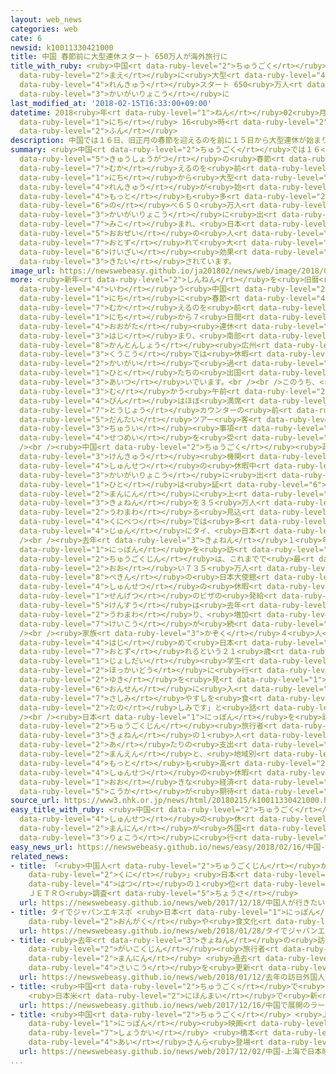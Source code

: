 ```yaml
---
layout: web_news
categories: web
cate: 6
newsid: k10011330421000
title: 中国 春節前に大型連休スタート 650万人が海外旅行に
title_with_ruby: <ruby>中国<rt data-ruby-level="2">ちゅうごく</rt></ruby> <ruby>春節<rt data-ruby-level="4">しゅんせつ</rt></ruby><ruby>前<rt
  data-ruby-level="2">まえ</rt></ruby>に<ruby>大型<rt data-ruby-level="4">おおがた</rt></ruby><ruby>連休<rt
  data-ruby-level="4">れんきゅう</rt></ruby>スタート 650<ruby>万人<rt data-ruby-level="2">まんにん</rt></ruby>が<ruby>海外旅行<rt
  data-ruby-level="3">かいがいりょこう</rt></ruby>に
last_modified_at: '2018-02-15T16:33:00+09:00'
datetime: 2018<ruby>年<rt data-ruby-level="1">ねん</rt></ruby>02<ruby>月<rt data-ruby-level="1">がつ</rt></ruby>15<ruby>日<rt
  data-ruby-level="1">にち</rt></ruby> 16<ruby>時<rt data-ruby-level="2">じ</rt></ruby>33<ruby>分<rt
  data-ruby-level="2">ふん</rt></ruby>
description: 中国では１６日、旧正月の春節を迎えるのを前に１５日から大型連休が始まり、これまでで最も多い延べ６５０万人が海外旅行に出かけると見込まれ、日本にも大勢の人が訪れて大きな経済効果が期待されています。
summary: <ruby>中国<rt data-ruby-level="2">ちゅうごく</rt></ruby>では１６<ruby>日<rt data-ruby-level="1">にち</rt></ruby>、<ruby>旧正月<rt
  data-ruby-level="5">きゅうしょうがつ</rt></ruby>の<ruby>春節<rt data-ruby-level="4">しゅんせつ</rt></ruby>を<ruby>迎<rt
  data-ruby-level="7">むか</rt></ruby>えるのを<ruby>前<rt data-ruby-level="2">まえ</rt></ruby>に１５<ruby>日<rt
  data-ruby-level="1">にち</rt></ruby>から<ruby>大型<rt data-ruby-level="4">おおがた</rt></ruby><ruby>連休<rt
  data-ruby-level="4">れんきゅう</rt></ruby>が<ruby>始<rt data-ruby-level="3">はじ</rt></ruby>まり、これまでで<ruby>最<rt
  data-ruby-level="4">もっと</rt></ruby>も<ruby>多<rt data-ruby-level="2">おお</rt></ruby>い<ruby>延<rt
  data-ruby-level="6">の</rt></ruby>べ６５０<ruby>万人<rt data-ruby-level="2">まんにん</rt></ruby>が<ruby>海外旅行<rt
  data-ruby-level="3">かいがいりょこう</rt></ruby>に<ruby>出<rt data-ruby-level="1">で</rt></ruby>かけると<ruby>見込<rt
  data-ruby-level="7">みこ</rt></ruby>まれ、<ruby>日本<rt data-ruby-level="1">にっぽん</rt></ruby>にも<ruby>大勢<rt
  data-ruby-level="5">おおぜい</rt></ruby>の<ruby>人<rt data-ruby-level="1">ひと</rt></ruby>が<ruby>訪<rt
  data-ruby-level="7">おとず</rt></ruby>れて<ruby>大<rt data-ruby-level="1">おお</rt></ruby>きな<ruby>経済<rt
  data-ruby-level="6">けいざい</rt></ruby><ruby>効果<rt data-ruby-level="5">こうか</rt></ruby>が<ruby>期待<rt
  data-ruby-level="3">きたい</rt></ruby>されています。
image_url: https://newswebeasy.github.io/ja201802/news/web/image/2018/02/15/K10011330421_1802151637_1802151638_01_02.jpg
more: <ruby>新年<rt data-ruby-level="2">しんねん</rt></ruby>を<ruby>旧暦<rt data-ruby-level="7">きゅうれき</rt></ruby>で<ruby>祝<rt
  data-ruby-level="4">いわ</rt></ruby>う<ruby>中国<rt data-ruby-level="2">ちゅうごく</rt></ruby>では、１６<ruby>日<rt
  data-ruby-level="1">にち</rt></ruby>に<ruby>春節<rt data-ruby-level="4">しゅんせつ</rt></ruby>を<ruby>迎<rt
  data-ruby-level="7">むか</rt></ruby>えるのを<ruby>前<rt data-ruby-level="2">まえ</rt></ruby>に、１５<ruby>日<rt
  data-ruby-level="1">にち</rt></ruby>から７<ruby>日間<rt data-ruby-level="2">にちかん</rt></ruby>の<ruby>大型<rt
  data-ruby-level="4">おおがた</rt></ruby><ruby>連休<rt data-ruby-level="4">れんきゅう</rt></ruby>が<ruby>始<rt
  data-ruby-level="3">はじ</rt></ruby>まり、<ruby>南部<rt data-ruby-level="3">なんぶ</rt></ruby>の<ruby>広東省<rt
  data-ruby-level="8">かんとんしょう</rt></ruby><ruby>広州<rt data-ruby-level="3">こうしゅう</rt></ruby>の<ruby>空港<rt
  data-ruby-level="3">くうこう</rt></ruby>では<ruby>休暇<rt data-ruby-level="7">きゅうか</rt></ruby>を<ruby>海外<rt
  data-ruby-level="2">かいがい</rt></ruby>で<ruby>過<rt data-ruby-level="5">す</rt></ruby>ごす<ruby>人<rt
  data-ruby-level="1">ひと</rt></ruby>たちの<ruby>出国<rt data-ruby-level="2">しゅっこく</rt></ruby>が<ruby>相次<rt
  data-ruby-level="3">あいつ</rt></ruby>いでいます。<br /><br />このうち、<ruby>日本<rt data-ruby-level="1">にっぽん</rt></ruby>に<ruby>向<rt
  data-ruby-level="3">む</rt></ruby>かう<ruby>午前<rt data-ruby-level="2">ごぜん</rt></ruby>の<ruby>便<rt
  data-ruby-level="4">びん</rt></ruby>はほぼ<ruby>満席<rt data-ruby-level="4">まんせき</rt></ruby>で、<ruby>搭乗<rt
  data-ruby-level="7">とうじょう</rt></ruby>カウンターの<ruby>前<rt data-ruby-level="2">まえ</rt></ruby>では、<ruby>団体<rt
  data-ruby-level="5">だんたい</rt></ruby>ツアー<ruby>客<rt data-ruby-level="3">きゃく</rt></ruby>がガイドから<ruby>注意<rt
  data-ruby-level="3">ちゅうい</rt></ruby><ruby>事項<rt data-ruby-level="7">じこう</rt></ruby>について<ruby>説明<rt
  data-ruby-level="4">せつめい</rt></ruby>を<ruby>受<rt data-ruby-level="3">う</rt></ruby>けていました。<br
  /><br /><ruby>中国<rt data-ruby-level="2">ちゅうごく</rt></ruby><ruby>政府<rt data-ruby-level="5">せいふ</rt></ruby>の<ruby>研究<rt
  data-ruby-level="3">けんきゅう</rt></ruby><ruby>機関<rt data-ruby-level="4">きかん</rt></ruby>などによりますと、<ruby>春節<rt
  data-ruby-level="4">しゅんせつ</rt></ruby>の<ruby>休暇中<rt data-ruby-level="7">きゅうかちゅう</rt></ruby>に<ruby>海外旅行<rt
  data-ruby-level="3">かいがいりょこう</rt></ruby>に<ruby>出<rt data-ruby-level="1">で</rt></ruby>かける<ruby>人<rt
  data-ruby-level="1">ひと</rt></ruby>は<ruby>延<rt data-ruby-level="6">の</rt></ruby>べ６５０<ruby>万人<rt
  data-ruby-level="2">まんにん</rt></ruby>に<ruby>上<rt data-ruby-level="1">のぼ</rt></ruby>り、<ruby>去年<rt
  data-ruby-level="3">きょねん</rt></ruby>を３５<ruby>万人<rt data-ruby-level="2">まんにん</rt></ruby><ruby>上回<rt
  data-ruby-level="2">うわまわ</rt></ruby>る<ruby>見込<rt data-ruby-level="7">みこ</rt></ruby>みで、<ruby>国別<rt
  data-ruby-level="4">くにべつ</rt></ruby>では<ruby>多<rt data-ruby-level="2">おお</rt></ruby>い<ruby>順<rt
  data-ruby-level="4">じゅん</rt></ruby>にタイ、<ruby>日本<rt data-ruby-level="1">にっぽん</rt></ruby>、シンガポールなどとなっています。<br
  /><br /><ruby>去年<rt data-ruby-level="3">きょねん</rt></ruby>１<ruby>年間<rt data-ruby-level="2">ねんかん</rt></ruby>に<ruby>日本<rt
  data-ruby-level="1">にっぽん</rt></ruby>を<ruby>訪<rt data-ruby-level="7">おとず</rt></ruby>れた<ruby>中国人<rt
  data-ruby-level="2">ちゅうごくじん</rt></ruby>は、これまでで<ruby>最<rt data-ruby-level="4">もっと</rt></ruby>も<ruby>多<rt
  data-ruby-level="2">おお</rt></ruby>い７３５<ruby>万人<rt data-ruby-level="2">まんにん</rt></ruby>で、<ruby>北京<rt
  data-ruby-level="8">ぺきん</rt></ruby>の<ruby>日本大使館<rt data-ruby-level="3">にほんたいしかん</rt></ruby>によりますと、<ruby>春節<rt
  data-ruby-level="4">しゅんせつ</rt></ruby>の<ruby>休暇<rt data-ruby-level="7">きゅうか</rt></ruby>にあわせた<ruby>先月<rt
  data-ruby-level="1">せんげつ</rt></ruby>のビザの<ruby>発給<rt data-ruby-level="4">はっきゅう</rt></ruby><ruby>件数<rt
  data-ruby-level="5">けんすう</rt></ruby>は<ruby>去年<rt data-ruby-level="3">きょねん</rt></ruby>を<ruby>上回<rt
  data-ruby-level="2">うわまわ</rt></ruby>り、<ruby>増加<rt data-ruby-level="5">ぞうか</rt></ruby><ruby>傾向<rt
  data-ruby-level="7">けいこう</rt></ruby>が<ruby>続<rt data-ruby-level="4">つづ</rt></ruby>いています。<br
  /><br /><ruby>家族<rt data-ruby-level="3">かぞく</rt></ruby>４<ruby>人<rt data-ruby-level="1">にん</rt></ruby>で、<ruby>初<rt
  data-ruby-level="4">はじ</rt></ruby>めて<ruby>日本<rt data-ruby-level="1">にっぽん</rt></ruby>を<ruby>訪<rt
  data-ruby-level="7">おとず</rt></ruby>れるという２１<ruby>歳<rt data-ruby-level="7">さい</rt></ruby>の<ruby>女子大<rt
  data-ruby-level="1">じょしだい</rt></ruby><ruby>学生<rt data-ruby-level="1">がくせい</rt></ruby>は「<ruby>北海道<rt
  data-ruby-level="2">ほっかいどう</rt></ruby>に<ruby>行<rt data-ruby-level="2">い</rt></ruby>きます。<ruby>雪<rt
  data-ruby-level="2">ゆき</rt></ruby>を<ruby>見<rt data-ruby-level="1">み</rt></ruby>たり<ruby>温泉<rt
  data-ruby-level="6">おんせん</rt></ruby>に<ruby>入<rt data-ruby-level="1">はい</rt></ruby>ったり、<ruby>刺身<rt
  data-ruby-level="7">さしみ</rt></ruby>やすしを<ruby>食<rt data-ruby-level="2">た</rt></ruby>べるのが<ruby>楽<rt
  data-ruby-level="2">たの</rt></ruby>しみです」と<ruby>話<rt data-ruby-level="2">はな</rt></ruby>していました。<br
  /><br /><ruby>日本<rt data-ruby-level="1">にっぽん</rt></ruby>を<ruby>訪<rt data-ruby-level="7">おとず</rt></ruby>れる<ruby>中国人<rt
  data-ruby-level="2">ちゅうごくじん</rt></ruby><ruby>旅行者<rt data-ruby-level="3">りょこうしゃ</rt></ruby>の<ruby>去年<rt
  data-ruby-level="3">きょねん</rt></ruby>の１<ruby>人<rt data-ruby-level="1">にん</rt></ruby><ruby>当<rt
  data-ruby-level="2">あ</rt></ruby>たりの<ruby>支出<rt data-ruby-level="5">ししゅつ</rt></ruby>は２３<ruby>万円<rt
  data-ruby-level="2">まんえん</rt></ruby>と、<ruby>地域別<rt data-ruby-level="6">ちいきべつ</rt></ruby>では<ruby>最<rt
  data-ruby-level="4">もっと</rt></ruby>も<ruby>高<rt data-ruby-level="2">たか</rt></ruby>く、ことしの<ruby>春節<rt
  data-ruby-level="4">しゅんせつ</rt></ruby>の<ruby>休暇<rt data-ruby-level="7">きゅうか</rt></ruby>も<ruby>大<rt
  data-ruby-level="1">おお</rt></ruby>きな<ruby>経済<rt data-ruby-level="6">けいざい</rt></ruby><ruby>効果<rt
  data-ruby-level="5">こうか</rt></ruby>が<ruby>期待<rt data-ruby-level="3">きたい</rt></ruby>されています。
source_url: https://www3.nhk.or.jp/news/html/20180215/k10011330421000.html
easy_title_with_ruby: <ruby>中国<rt data-ruby-level="2">ちゅうごく</rt></ruby> <ruby>春節<rt
  data-ruby-level="4">しゅんせつ</rt></ruby>の<ruby>休<rt data-ruby-level="1">やす</rt></ruby>みに６５０<ruby>万人<rt
  data-ruby-level="2">まんにん</rt></ruby>が<ruby>外国<rt data-ruby-level="2">がいこく</rt></ruby><ruby>旅行<rt
  data-ruby-level="3">りょこう</rt></ruby>に<ruby>行<rt data-ruby-level="2">い</rt></ruby>く
easy_news_url: https://newswebeasy.github.io/news/easy/2018/02/16/中国-春節の休みに650万人が外国旅行に行く
related_news:
- title: 「<ruby>中国人<rt data-ruby-level="2">ちゅうごくじん</rt></ruby>が<ruby>行<rt data-ruby-level="2">い</rt></ruby>きたい<ruby>国<rt
    data-ruby-level="2">くに</rt></ruby>」<ruby>日本<rt data-ruby-level="1">にっぽん</rt></ruby>が<ruby>初<rt
    data-ruby-level="4">はつ</rt></ruby>の１<ruby>位<rt data-ruby-level="4">い</rt></ruby>に
    ＪＥＴＲＯ<ruby>調査<rt data-ruby-level="5">ちょうさ</rt></ruby>
  url: https://newswebeasy.github.io/news/web/2017/12/18/中国人が行きたい国日本が初の1位に-JETRO調査
- title: タイでジャパンエキスポ <ruby>日本<rt data-ruby-level="1">にっぽん</rt></ruby>の<ruby>音楽<rt
    data-ruby-level="2">おんがく</rt></ruby>や<ruby>食文化<rt data-ruby-level="3">しょくぶんか</rt></ruby>ＰＲ
  url: https://newswebeasy.github.io/news/web/2018/01/28/タイでジャパンエキスポ-日本の音楽や食文化PR
- title: <ruby>去年<rt data-ruby-level="3">きょねん</rt></ruby>の<ruby>訪日<rt data-ruby-level="6">ほうにち</rt></ruby><ruby>外国人<rt
    data-ruby-level="2">がいこくじん</rt></ruby><ruby>旅行者<rt data-ruby-level="3">りょこうしゃ</rt></ruby>は２８６９<ruby>万人<rt
    data-ruby-level="2">まんにん</rt></ruby> <ruby>過去<rt data-ruby-level="5">かこ</rt></ruby><ruby>最高<rt
    data-ruby-level="4">さいこう</rt></ruby>を<ruby>更新<rt data-ruby-level="7">こうしん</rt></ruby>
  url: https://newswebeasy.github.io/news/web/2018/01/12/去年の訪日外国人旅行者は2869万人-過去最高を更新
- title: <ruby>中国<rt data-ruby-level="2">ちゅうごく</rt></ruby>で<ruby>展開<rt data-ruby-level="6">てんかい</rt></ruby>のラーメンチェーン
    <ruby>日本米<rt data-ruby-level="2">にほんまい</rt></ruby>で<ruby>新<rt data-ruby-level="2">しん</rt></ruby>メニュー
  url: https://newswebeasy.github.io/news/web/2017/12/16/中国で展開のラーメンチェーン-日本米で新メニュー
- title: <ruby>中国<rt data-ruby-level="2">ちゅうごく</rt></ruby> <ruby>上海<rt data-ruby-level="8">しゃんはい</rt></ruby>で<ruby>日本<rt
    data-ruby-level="1">にっぽん</rt></ruby><ruby>映画<rt data-ruby-level="6">えいが</rt></ruby><ruby>紹介<rt
    data-ruby-level="7">しょうかい</rt></ruby> <ruby>橋本<rt data-ruby-level="3">はしもと</rt></ruby><ruby>愛<rt
    data-ruby-level="4">あい</rt></ruby>さんら<ruby>登場<rt data-ruby-level="3">とうじょう</rt></ruby>
  url: https://newswebeasy.github.io/news/web/2017/12/02/中国-上海で日本映画紹介-橋本愛さんら登場
...
```

